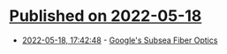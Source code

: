 # [Published on 2022-05-18](index.md)

* [2022-05-18, 17:42:48](https://news.ycombinator.com/item?id=31425523) - [Google's Subsea Fiber Optics](https://cloud.google.com/blog/topics/developers-practitioners/googles-subsea-fiber-optics-explained)
